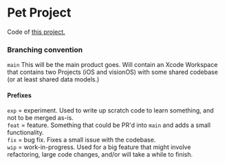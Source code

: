 # Pet Project
Code of [this project.](https://www.notion.so/enth/Pet-Project-64ea497a3dce4b17bef941b55c250986?pvs=4)

### Branching convention
`main`
This will be the main product goes. Will contain an Xcode Workspace that contains two Projects (iOS and visionOS) with some shared codebase (or at least shared data models.)

#### Prefixes
`exp` = experiment. Used to write up scratch code to learn something, and not to be merged as-is.<br>
`feat` = feature. Something that could be PR'd into `main` and adds a small functionality.<br>
`fix` = bug fix. Fixes a small issue with the codebase.<br>
`wip` = work-in-progress. Used for a big feature that might involve refactoring, large code changes, and/or will take a while to finish.
